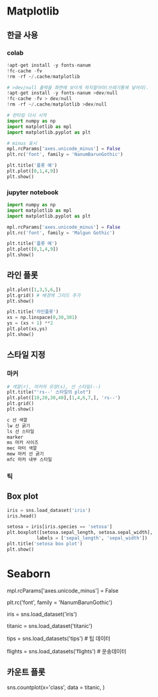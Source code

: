 # Matplotlib

## 한글 사용 

### colab 

```python
!apt-get install -y fonts-nanum
!fc-cache -fv
!rm -rf ~/.cache/matplotlib 

# >dev/null 출력을 화면에 보이게 하지말아라(쓰레기통에 넣어라). 
!apt-get install -y fonts-nanum >dev/null  
!fc-cache -fv > dev/null
!rm -rf ~/.cache/matplotlib >dev/null 
```

```python
# 런타임 다시 시작 
import numpy as np 
import matplotlib as mpl
import matplotlib.pyplot as plt 
```

```python
# minus 표시 
mpl.rcParams['axes.unicode_minus'] = False 
plt.rc('font', family = 'NanumBarunGothic')

plt.title('플롯 예')
plt.plot([0,1,4,9])
plt.show()
```



### jupyter notebook 

```python
import numpy as np 
import matplotlib as mpl
import matplotlib.pyplot as plt 

mpl.rcParams['axes.unicode_minus'] = False 
plt.rc('font', family = 'Malgun Gothic')

plt.title('플롯 예')
plt.plot([0,1,4,9])
plt.show()
```



##  라인 플롯 

``` python
plt.plot([1,3,5,6,])
plt.grid() # 배경에 그리드 추가 
plt.show()
```

```python
plt.title('라인플롯')
xs = np.linspace(0,30,301)
ys = (xs + 1) **2
plt.plot(xs,ys)
plt.show()
```



## 스타일 지정 



### 마커

```python
# 색깔(r), 마커의 모양(s), 선 스타일(--)
plt.title("'rs--' 스타일의 plot")
plt.plot([10,20,30,40],[1,4,6,7,], 'rs--')
plt.grid()
plt.show()
```

```python
c 선 색깔
lw 선 굵기
ls 선 스타일
marker 
ms 마커 사이즈
mec 마터 색깔
mew 마커 선 굵기
mfc 마커 내부 스타일 
```

### 틱







## Box plot 



``` python 
iris = sns.load_dataset('iris')
iris.head()

setosa = iris[iris.species == 'setosa'] 
plt.boxplot([setosa.sepal_length, setosa.sepal_width], 
           labels = ['sepal_length', 'sepal_width'])
plt.title('setosa box plot') 
plt.show()
```





# Seaborn  

mpl.rcParams['axes.unicode_minus'] = False

plt.rc('font', family = 'NanumBarunGothic')



iris = sns.load_dataset('iris')

titanic = sns.load_dataset('titanic')

tips = sns.load_datasets('tips') # 팁 데이터 

flights = sns.load_datasets('flights') # 운송데이터



##  카운트 플롯 

sns.countplot(x='class', data = titanic, )
